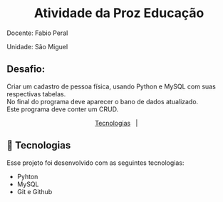 <h1 align="center"> Atividade da Proz Educação </h1>
<p>Docente: Fabio Peral</p>
<p>Unidade: São Miguel</p>

<h2>Desafio:</h2>
<p>
  Criar um cadastro de pessoa física, usando Python e MySQL com suas respectivas tabelas. <br>
  No final do programa deve aparecer o bano de dados atualizado. <br>
  Este programa deve conter um CRUD. <br>
</p>

<p align="center">
  <a href="#-tecnologias">Tecnologias</a>&nbsp;&nbsp;&nbsp;|&nbsp;&nbsp;&nbsp;
<br>

## 🚀 Tecnologias

Esse projeto foi desenvolvido com as seguintes tecnologias:

- Pyhton
- MySQL
- Git e Github
